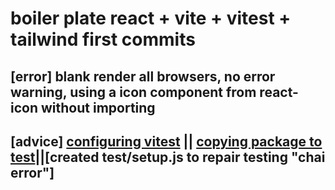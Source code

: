 # boiler plate react + vite + vitest + tailwind first commits

## [error] blank render all browsers, no error warning, using a icon component from react-icon without importing

## [advice] [configuring vitest](https://waresix.engineering/vitest-unit-testing-to-test-react-application-177ade1e6c1b) || [copying package to test](https://github.com/vitest-dev/vitest/blob/main/examples/react-testing-lib/package.json)||[created test/setup.js to repair testing "chai error"]
